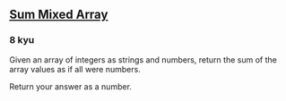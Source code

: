 <h2><a href=https://www.codewars.com/kata/57eaeb9578748ff92a000009/train/ruby target="_blank">Sum Mixed Array</a></h2><h3>8 kyu</h3><p>Given an array of integers as strings and numbers, return the sum of the array values as if all were numbers.</p><p>Return your answer as a number.</p>